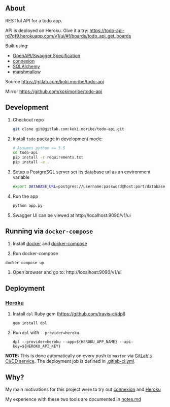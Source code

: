 ##  About
RESTful API for a todo app.

API is deployed on Heroku. Give it a try:
https://todo-api-rd7qf9.herokuapp.com/v1/ui/#!/boards/todo_api_get_boards

Built using:
- [OpenAPI/Swagger Specification](https://github.com/OAI/OpenAPI-Specification)
- [connexion](https://github.com/zalando/connexion)
- [SQLAlchemy](https://github.com/zzzeek/sqlalchemy)
- [marshmallow](https://github.com/marshmallow-code/marshmallow)

Source
https://gitlab.com/koki.moribe/todo-api

Mirror
https://github.com/kokimoribe/todo-api


## Development
1. Checkout repo
    ```bash
    git clone git@gitlab.com:koki.moribe/todo-api.git
    ```

1. Install `todo` package in development mode:
    ```bash
    # Assumes python >= 3.5
    cd todo-api
    pip install -r requirements.txt
    pip install -e .
    ```

1. Setup a PostgreSQL server set its database url as an environment variable
    ```bash
    export DATABASE_URL=postgres://username:password@host:port/database
    ```

1. Run the app
    ```bash
    python app.py
    ```

1. Swagger UI can be viewed at http://localhost:9090/v1/ui

## Running via `docker-compose`
1. Install [docker](https://docs.docker.com/engine/installation/) and [docker-compose](https://docs.docker.com/engine/installation/)

1. Run docker-compose
```bash
docker-compose up
```

1. Open browser and go to: http://localhost:9090/v1/ui


## Deployment

### [Heroku](https://www.heroku.com/)

1. Install `dpl` Ruby gem (https://github.com/travis-ci/dpl)
    ```
    gem install dpl
    ```
1. Run `dpl` with `--provider=heroku`
    ```
    dpl --provider=heroku --app=${HEROKU_APP_NAME} --api-key=${HEROKU_API_KEY}
    ```
**NOTE:** This is done automatically on every push to `master` via [GitLab's CI/CD service](https://about.gitlab.com/features/gitlab-ci-cd/). The deployment job is defined in [.gitlab-ci.yml](./.gitlab-ci.yml).

## Why?
My main motivations for this project were to try out [connexion](https://github.com/zalando/connexion) and [Heroku](https://www.heroku.com/
)

My experience with these two tools are documented in [notes.md](./notes.md)
